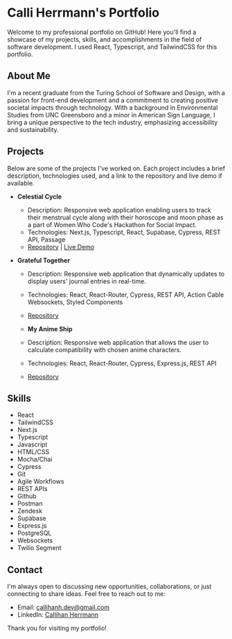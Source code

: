 # Calli Herrmann's Portfolio

Welcome to my professional portfolio on GitHub! Here you'll find a showcase of my projects, skills, and accomplishments in the field of software development. I used React, Typescript, and TailwindCSS for this portfolio.

## About Me

I'm a recent graduate from the Turing School of Software and Design, with a passion for front-end development and a commitment to creating positive societal impacts through technology. With a background in Environmental Studies from UNC Greensboro and a minor in American Sign Language, I bring a unique perspective to the tech industry, emphasizing accessibility and sustainability.

## Projects

Below are some of the projects I've worked on. Each project includes a brief description, technologies used, and a link to the repository and live demo if available.

- **Celestial Cycle**
  - Description: Responsive web application enabling users to track their menstrual cycle along with their horoscope and moon phase as a part of Women Who Code's Hackathon for Social Impact.
  - Technologies: Next.js, Typescript, React, Supabase, Cypress, REST API, Passage
  - [Repository](#https://github.com/lauraguerra1/celestial-cycle) | [Live Demo](#https://celestial-cycle.vercel.app/)

- **Grateful Together**
  - Description: Responsive web application that dynamically updates to display users' journal entries in real-time.
  - Technologies: React, React-Router, Cypress, REST API, Action Cable Websockets, Styled Components
  - [Repository](#https://github.com/GratefulTogether/gratefultogether-ui)

  - **My Anime Ship**
  - Description: Responsive web application that allows the user to calculate compatibility with chosen anime characters.
  - Technologies: React, React-Router, Cypress, Express.js, REST API
  - [Repository](#https://github.com/GratefulTogether/gratefultogether-ui)

## Skills

- React
- TailwindCSS 
- Next.js
- Typescript
- Javascript
- HTML/CSS 
- Mocha/Chai 
- Cypress
- Git
- Agile Workflows
- REST APIs 
- Github
- Postman
- Zendesk
- Supabase
- Express.js
- PostgreSQL
- Websockets
- Twilio Segment

## Contact

I'm always open to discussing new opportunities, collaborations, or just connecting to share ideas. Feel free to reach out to me:

- Email: [callihanh.dev@gmail.com](mailto:callihanh.dev@gmail.com)
- LinkedIn: [Callihan Herrmann](#https://www.linkedin.com/in/callihan-herrmann)

Thank you for visiting my portfolio!